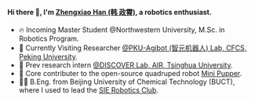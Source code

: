 #### Hi there 👋, I'm [Zhengxiao Han (韩 政霄)](https://hzx.blue), a robotics enthusiast.

- 🔥 Incoming Master Student @Northwestern University, M.Sc. in Robotics Program.
- 🌱 Currently Visiting Researcher [@PKU-Agibot (智元机器人) Lab, CFCS, Peking University](https://zsdonghao.github.io/).
- 🔭 Prev research intern [@DISCOVER Lab, AIR, Tsinghua University](https://github.com/AIR-DISCOVER).
- 🤖 Core contributer to the open-source quadruped robot [Mini Pupper](https://www.kickstarter.com/projects/336477435/mini-pupper-open-sourceros-robot-dog-kit).
- 🧑‍🎤 B.Eng. from Beijing University of Chemical Technology (BUCT), where I used to lead the [SIE Robotics Club](https://github.com/mvyp).
